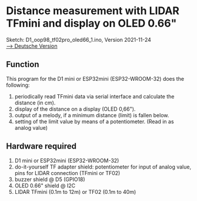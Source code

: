# Distance measurement with LIDAR TFmini and display on OLED 0.66"
Sketch: D1_oop98_tf02pro_oled66_1.ino, Version 2021-11-24   
[--> Deutsche Version](./LIESMICH.md "Deutsche Version")   

## Function
This program for the D1 mini or ESP32mini (ESP32-WROOM-32) does the following:   
1. periodically read TFmini data via serial interface and calculate the distance (in cm).   
2. display of the distance on a display (OLED 0,66").   
3. output of a melody, if a minimum distance (limit) is fallen below.   
4. setting of the limit value by means of a potentiometer. (Read in as analog value)   

## Hardware required
1. D1 mini or ESP32mini (ESP32-WROOM-32)   
2. do-it-yourself TF adapter shield: potentiometer for input of analog value, pins for LIDAR connection (TFmini or TF02)   
3. buzzer shield @ D5 (GPIO18)
4. OLED 0.66" shield @ I2C
5. LIDAR TFmini (0.1m to 12m) or TF02 (0.1m to 40m)
